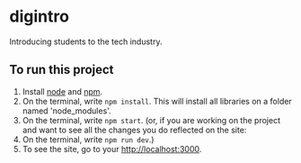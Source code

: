 # digintro
Introducing students to the tech industry.

## To run this project
1. Install [node](https://nodejs.org/) and [npm](https://www.npmjs.com/get-npm).
2. On the terminal, write `npm install`. This will install all libraries on a folder named 'node_modules'.
3. On the terminal, write `npm start`.
(or, if you are working on the project and want to see all the changes you do reflected on the site:
4. On the terminal, write `npm run dev`.)
5. To see the site, go to your [http://localhost:3000](http://localhost:3000).
